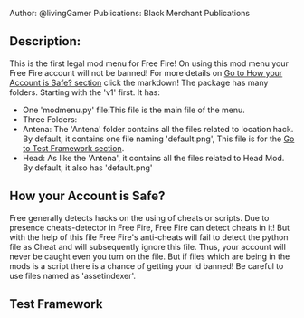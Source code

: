Author: @livingGamer
Publications: Black Merchant Publications
## Description:
This is the first legal mod menu for Free Fire! On using this mod menu your Free Fire account
will not be banned! For more details on [Go to How your Account is Safe? section](#how-your-account-is-safe) click the markdown! The package has many folders. Starting with the 'v1' first. It has:
* One 'modmenu.py' file:This file is the main file of the menu.
* Three Folders: 
 * Antena: The 'Antena' folder contains all the files related to location hack. By default, it contains one file naming 'default.png', This file is for the [Go to Test Framework section](#test-framework).
 * Head: As like the 'Antena', it contains all the files related to Head Mod. By default, it also has 'default.png'
## How your Account is Safe?
Free generally detects hacks on the using of cheats or scripts. Due to presence cheats-detector in Free Fire, Free Fire can detect cheats in it! But with the help of this file Free Fire's anti-cheats will fail to detect the python file as Cheat and will subsequently ignore this file. Thus, your account will never be caught even you turn on the file. But if files which are being in the mods is a script there is a chance of getting your id banned! Be careful to use files named as 'assetindexer'.
## Test Framework
